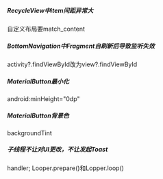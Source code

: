 ##### RecycleView中item间距异常大

自定义布局要match_content

##### BottomNavigation中Fragment自刷新后导致监听失效

activity?.findViewById改为view?.findViewById

##### MaterialButton最小化

android:minHeight="0dp"

##### MaterialButton背景色

backgroundTint

##### 子线程不让对UI更改，不让发起Toast

handler;   Looper.prepare()和Lopper.loop()

